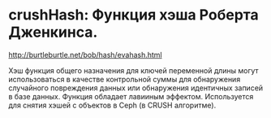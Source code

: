  # crushHash: Функция хэша Роберта Дженкинса.
 
 http://burtleburtle.net/bob/hash/evahash.html
 
 Хэш функция общего назначения для ключей переменной длины могут использоваться в качестве контрольной суммы для обнаружения случайного повреждения данных или обнаружения идентичных записей в базе данных. Функция обладает лавииным эффектом. Используется для снятия хэшей с объектов в Ceph (в CRUSH алгоритме).
